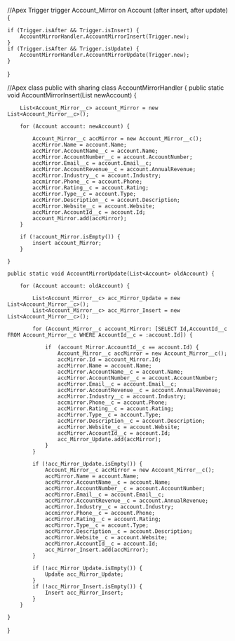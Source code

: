 //Apex Trigger
trigger Account_Mirror on Account (after insert, after update) {

    if (Trigger.isAfter && Trigger.isInsert) {
        AccountMirrorHandler.AccountMirrorInsert(Trigger.new);
    }
    if (Trigger.isAfter && Trigger.isUpdate) {
        AccountMirrorHandler.AccountMirrorUpdate(Trigger.new);
    }
}

//Apex class
public with sharing class AccountMirrorHandler {
    public static void AccountMirrorInsert(List<Account> newAccount) {

        List<Account_Mirror__c> account_Mirror = new List<Account_Mirror__c>();
        
        for (Account account: newAccount) {
            
            Account_Mirror__c accMirror = new Account_Mirror__c();
            accMirror.Name = account.Name;
            accMirror.AccountName__c = account.Name;
            accMirror.AccountNumber__c = account.AccountNumber;
            accMirror.Email__c = account.Email__c;
            accMirror.AccountRevenue__c = account.AnnualRevenue;
            accMirror.Industry__c = account.Industry;
            accmirror.Phone__c = account.Phone;
            accMirror.Rating__c = account.Rating;
            accMirror.Type__c = account.Type;
            accMirror.Description__c = account.Description;
            accMirror.Website__c = account.Website;
            accMirror.AccountId__c = account.Id;
            account_Mirror.add(accMirror);
        }
        
        if (!account_Mirror.isEmpty()) {
            insert account_Mirror;
        }

    }

    public static void AccountMirrorUpdate(List<Account> oldAccount) {

        for (Account account: oldAccount) {
            
            List<Account_Mirror__c> acc_Mirror_Update = new List<Account_Mirror__c>();
            List<Account_Mirror__c> acc_Mirror_Insert = new List<Account_Mirror__c>();
            
            for (Account_Mirror__c account_Mirror: [SELECT Id,AccountId__c FROM Account_Mirror__c WHERE AccountId__c = :account.Id]) {
                
                if  (account_Mirror.AccountId__c == account.Id) {
                    Account_Mirror__c accMirror = new Account_Mirror__c();
                    accMirror.Id = account_Mirror.Id;
                    accMirror.Name = account.Name;
                    accMirror.AccountName__c = account.Name;
                    accMirror.AccountNumber__c = account.AccountNumber;
                    accMirror.Email__c = account.Email__c;
                    accMirror.AccountRevenue__c = account.AnnualRevenue;
                    accMirror.Industry__c = account.Industry;
                    accmirror.Phone__c = account.Phone;
                    accMirror.Rating__c = account.Rating;
                    accMirror.Type__c = account.Type;
                    accMirror.Description__c = account.Description;
                    accMirror.Website__c = account.Website;
                    accMirror.AccountId__c = account.Id;
                    acc_Mirror_Update.add(accMirror);
                }
            }
            
            if (!acc_Mirror_Update.isEmpty()) {
                Account_Mirror__c accMirror = new Account_Mirror__c();
                accMirror.Name = account.Name;
                accMirror.AccountName__c = account.Name;
                accMirror.AccountNumber__c = account.AccountNumber;
                accMirror.Email__c = account.Email__c;
                accMirror.AccountRevenue__c = account.AnnualRevenue;
                accMirror.Industry__c = account.Industry;
                accmirror.Phone__c = account.Phone;
                accMirror.Rating__c = account.Rating;
                accMirror.Type__c = account.Type;
                accMirror.Description__c = account.Description;
                accMirror.Website__c = account.Website;
                accMirror.AccountId__c = account.Id;
                acc_Mirror_Insert.add(accMirror);
            }
            
            if (!acc_Mirror_Update.isEmpty()) {
                Update acc_Mirror_Update;
            }
            if (!acc_Mirror_Insert.isEmpty()) {
                Insert acc_Mirror_Insert;
            }
        }

    }
}
